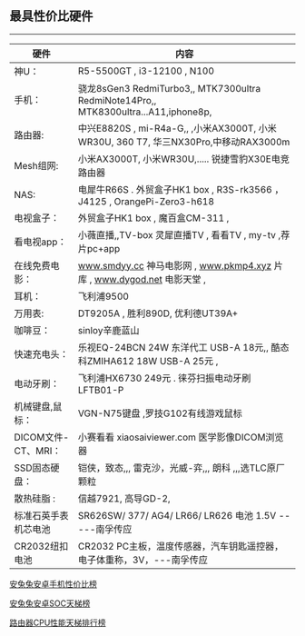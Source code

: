 ## 最具性价比硬件
------------------------------------- 

|硬件                  |            内容                                                                 |
|-------------          |-------------------------------------------------------------                    |
| 神U：                | R5-5500GT  ,  i3-12100    ,   N100                                              |
| 手机：               | 骁龙8sGen3 RedmiTurbo3,, MTK7300ultra RedmiNote14Pro,, MTK8300ultra...A11,iphone8p,      |
|路由器:               | 中兴E8820S , mi-R4a-G,, ,小米AX3000T, 小米WR30U, 360 T7, 华三NX30Pro,中移动RAX3000m   |
|Mesh组网:             | 小米AX3000T, 小米WR30U,..... 锐捷雪豹X30E电竞路由器                               |
|NAS:                 |  电犀牛R66S . 外贸盒子HK1 box , R3S-rk3566 ，J4125 ,   OrangePi-Zero3-h618          |
|电视盒子：             | 外贸盒子HK1 box ,  魔百盒CM-311 ,                                                | 
|看电视app：           | 小薇直播,,TV-box  灵犀直播TV ,  看看TV  , my-tv  ,荐片pc+app                   |
|在线免费电影：         | www.smdyy.cc 神马电影网 ,  www.pkmp4.xyz 片库 ,  www.dygod.net 电影天堂    ,       |
| 耳机：               |      飞利浦9500                                                                 | 
| 万用表:              |  DT9205A   ,     胜利890D,    优利德UT39A+                                      |
|咖啡豆：              | sinloy辛鹿蓝山                                                                   | 
|快速充电头：           | 乐视EQ-24BCN 24W 东洋代工 USB-A 18元,,    酷态科ZMIHA612 18W USB-A 25元 ,         |
|电动牙刷：            | 飞利浦HX6730 249元   .    徕芬扫振电动牙刷 LFTB01-P                                 |
| 机械键盘,鼠标：       |  VGN-N75键盘      ,罗技G102有线游戏鼠标                                            |
|DICOM文件-CT、MRI：   |  小赛看看    xiaosaiviewer.com    医学影像DICOM浏览器                            |
| SSD固态硬盘：        |  铠侠，致态,,,    雷克沙，光威-弈,,,   朗科   ,,,选TLC原厂颗粒                      | 
| 散热硅脂 :           |   信越7921,  高导GD-2,                                                     | 
| 标准石英手表机芯电池  |      SR626SW/ 377/ AG4/ LR66/ LR626 电池  1.5V  -----南孚传应               |
| CR2032纽扣电池       |     CR2032 PC主板，温度传感器，汽车钥匙遥控器，电子体重称，3V，---南孚传应                |



[安兔兔安卓手机性价比榜](https://www.antutu.com/ranking/rank202.htm)

[安兔兔安卓SOC天梯榜](https://www.antutu.com/ranking/rank301.htm)

[路由器CPU性能天梯排行榜](https://umi.im/router-cpu-coremark/)
